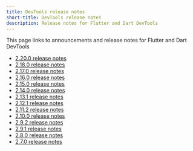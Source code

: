 ```yaml
---
title: DevTools release notes
short-title: DevTools release notes
description: Release notes for Flutter and Dart DevTools
---
```


This page links to announcements and release notes for
Flutter and Dart DevTools

* [2.20.0 release notes][]
* [2.18.0 release notes][]
* [2.17.0 release notes][]
* [2.16.0 release notes][]
* [2.15.0 release notes][]
* [2.14.0 release notes][]
* [2.13.1 release notes][]
* [2.12.1 release notes][]
* [2.11.2 release notes][]
* [2.10.0 release notes][]
* [2.9.2 release notes][]
* [2.9.1 release notes][]
* [2.8.0 release notes][]
* [2.7.0 release notes][]

[2.20.0 release notes]: {{site.url}}/development/tools/devtools/release-notes/release-notes-2.20.0
[2.18.0 release notes]: {{site.url}}/development/tools/devtools/release-notes/release-notes-2.18.0
[2.17.0 release notes]: {{site.url}}/development/tools/devtools/release-notes/release-notes-2.17.0
[2.16.0 release notes]: {{site.url}}/development/tools/devtools/release-notes/release-notes-2.16.0
[2.15.0 release notes]: {{site.url}}/development/tools/devtools/release-notes/release-notes-2.15.0
[2.14.0 release notes]: {{site.url}}/development/tools/devtools/release-notes/release-notes-2.14.0
[2.13.1 release notes]: {{site.url}}/development/tools/devtools/release-notes/release-notes-2.13.1
[2.12.1 release notes]: {{site.url}}/development/tools/devtools/release-notes/release-notes-2.12.1
[2.11.2 release notes]: {{site.url}}/development/tools/devtools/release-notes/release-notes-2.11.2
[2.10.0 release notes]: {{site.url}}/development/tools/devtools/release-notes/release-notes-2.10.0
[2.9.2 release notes]: {{site.url}}/development/tools/devtools/release-notes/release-notes-2.9.2
[2.9.1 release notes]: {{site.url}}/development/tools/devtools/release-notes/release-notes-2.9.1
[2.8.0 release notes]: {{site.url}}/development/tools/devtools/release-notes/release-notes-2.8.0
[2.7.0 release notes]: {{site.url}}/development/tools/devtools/release-notes/release-notes-2.7.0

